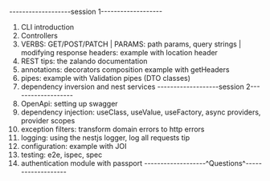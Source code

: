-------------------session 1-------------------
1. CLI introduction
2. Controllers
3. VERBS: GET/POST/PATCH | PARAMS: path params, query strings | modifying response headers: example with location header
4. REST tips: the zalando documentation
5. annotations: decorators composition example with getHeaders
6. pipes: example with Validation pipes (DTO classes)
7. dependency inversion and nest services
   -------------------session 2-------------------
8. OpenApi: setting up swagger
9. dependency injection: useClass, useValue, useFactory, async providers, provider scopes
10. exception filters: transform domain errors to http errors
11. logging: using the nestjs logger, log all requests tip
12. configuration: example with JOI
13. testing: e2e, ispec, spec
14. authentication module with passport
    -------------------^Questions^-------------------
